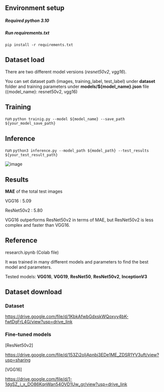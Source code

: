## Environment setup

##### Required python 3.10 

##### Run requirements.txt

`pip install -r requirements.txt`

## Dataset load

There are two different model versions (_resnet50v2_, _vgg16_).

You can set dataset path (images, training_label, test_label) under **dataset** folder and training parameters under **models/${model_name}.json** file ({model_name}: resnet50v2, vgg16)

## Training

run
`python trainig.py --model ${model_name} --save_path ${your_model_save_path}`


## Inference

run
`python3 inference.py --model_path ${model_path} --test_results ${your_test_result_path}`

![image](https://github.com/user-attachments/assets/f3bb2d84-a57a-41cc-89fe-d7cd9bc5b6cd)

## Results

**MAE** of the total test images 

VGG16 : 5.09

ResNet50v2 : 5.80

VGG16 outperforms ResNet50v2 in terms of MAE, but ResNet50v2 is less complex and faster than VGG16.


## Reference
research.ipynb (Colab file)

It was trained in many different models and parameters to find the best model and parameters.

Tested models: **VGG16**, **VGG19**, **ResNet50**, **ResNet50v2**, **InceptionV3**

## Dataset download

### Dataset
https://drive.google.com/file/d/1KbkAfwbGdxskWQoxyy4bK-fwtDgFrL4G/view?usp=drive_link

### Fine-tuned models
[ResNet50v2]

https://drive.google.com/file/d/153Zi2oIjApnbj3EDe1ME_ZDSR1YV3uft/view?usp=sharing

[VGG16]

https://drive.google.com/file/d/1-1dgSZ_j_x_DO86KqnWan54OVD1Uw_gr/view?usp=drive_link